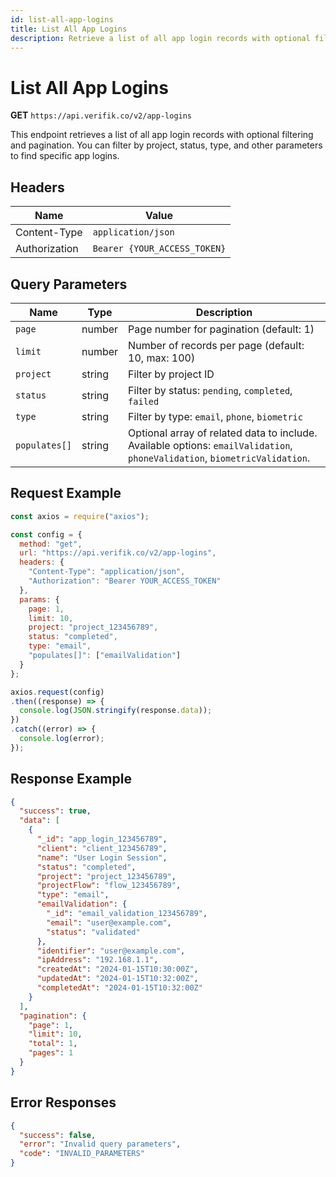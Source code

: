 ```yaml
---
id: list-all-app-logins
title: List All App Logins
description: Retrieve a list of all app login records with optional filtering and pagination
---
```


# List All App Logins

**GET** `https://api.verifik.co/v2/app-logins`

This endpoint retrieves a list of all app login records with optional filtering and pagination. You can filter by project, status, type, and other parameters to find specific app logins.

## Headers

| Name          | Value                        |
| ------------- | ---------------------------- |
| Content-Type  | `application/json`           |
| Authorization | `Bearer {YOUR_ACCESS_TOKEN}` |

## Query Parameters

| Name          | Type    | Description                                                                                    |
| ------------- | ------- | ---------------------------------------------------------------------------------------------- |
| `page`        | number  | Page number for pagination (default: 1)                                                       |
| `limit`       | number  | Number of records per page (default: 10, max: 100)                                            |
| `project`     | string  | Filter by project ID                                                                           |
| `status`      | string  | Filter by status: `pending`, `completed`, `failed`                                            |
| `type`        | string  | Filter by type: `email`, `phone`, `biometric`                                               |
| `populates[]` | string  | Optional array of related data to include. Available options: `emailValidation`, `phoneValidation`, `biometricValidation`. |

## Request Example

```javascript
const axios = require("axios");

const config = {
  method: "get",
  url: "https://api.verifik.co/v2/app-logins",
  headers: {
    "Content-Type": "application/json",
    "Authorization": "Bearer YOUR_ACCESS_TOKEN"
  },
  params: {
    page: 1,
    limit: 10,
    project: "project_123456789",
    status: "completed",
    type: "email",
    "populates[]": ["emailValidation"]
  }
};

axios.request(config)
.then((response) => {
  console.log(JSON.stringify(response.data));
})
.catch((error) => {
  console.log(error);
});
```

## Response Example

```json
{
  "success": true,
  "data": [
    {
      "_id": "app_login_123456789",
      "client": "client_123456789",
      "name": "User Login Session",
      "status": "completed",
      "project": "project_123456789",
      "projectFlow": "flow_123456789",
      "type": "email",
      "emailValidation": {
        "_id": "email_validation_123456789",
        "email": "user@example.com",
        "status": "validated"
      },
      "identifier": "user@example.com",
      "ipAddress": "192.168.1.1",
      "createdAt": "2024-01-15T10:30:00Z",
      "updatedAt": "2024-01-15T10:32:00Z",
      "completedAt": "2024-01-15T10:32:00Z"
    }
  ],
  "pagination": {
    "page": 1,
    "limit": 10,
    "total": 1,
    "pages": 1
  }
}
```

## Error Responses

```json
{
  "success": false,
  "error": "Invalid query parameters",
  "code": "INVALID_PARAMETERS"
}
```
